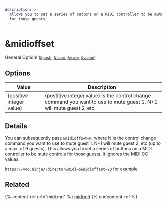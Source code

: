 ```yaml
---
description: >-
  Allows you to set a series of buttons on a MIDI controller to be mute controls
  for those guests
---
```


# \&midioffset

General Option! ([`&push`](../source-settings/push.md), [`&room`](../general-settings/room.md), [`&view`](../advanced-settings/view-parameters/view.md), [`&scene`](../advanced-settings/view-parameters/scene.md))

## Options

| Value                    | Description                                                                                                          |
| ------------------------ | -------------------------------------------------------------------------------------------------------------------- |
| (positive integer value) | (postitive integer value) is the control change command you want to use to mute guest 1. N+1 will mute guest 2, etc. |

## Details

You can subsequently pass `&midioffset=N`, where N is the control change command you want to use to mute guest 1. N+1 will mute guest 2, etc (up to a max. of 9 guests). This allows you to set a series of buttons on a MIDI controller to be mute controls for those guests. It ignores the MIDI CC values.

`https://vdo.ninja/?director&midi=5&midioffset=23` for example

## Related

{% content-ref url="midi.md" %}
[midi.md](midi.md)
{% endcontent-ref %}

